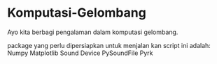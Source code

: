 # Komputasi-Gelombang
Ayo kita berbagi pengalaman dalam komputasi gelombang.

package yang perlu dipersiapkan untuk menjalan kan script ini adalah:
Numpy
Matplotlib
Sound Device
PySoundFile
Pyrk
